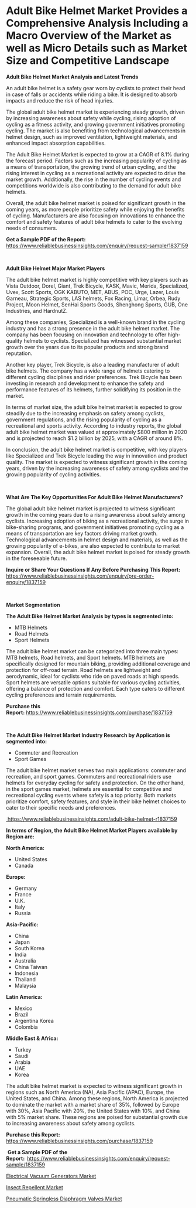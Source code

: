 <p><h1>Adult Bike Helmet Market Provides a Comprehensive Analysis Including a Macro Overview of the Market as well as Micro Details such as Market Size and Competitive Landscape</h1></p><p><strong>Adult Bike Helmet Market Analysis and Latest Trends</strong></p>
<p><p>An adult bike helmet is a safety gear worn by cyclists to protect their head in case of falls or accidents while riding a bike. It is designed to absorb impacts and reduce the risk of head injuries.</p><p>The global adult bike helmet market is experiencing steady growth, driven by increasing awareness about safety while cycling, rising adoption of cycling as a fitness activity, and growing government initiatives promoting cycling. The market is also benefiting from technological advancements in helmet design, such as improved ventilation, lightweight materials, and enhanced impact absorption capabilities.</p><p>The Adult Bike Helmet Market is expected to grow at a CAGR of 8.1% during the forecast period. Factors such as the increasing popularity of cycling as a means of transportation, the growing trend of urban cycling, and the rising interest in cycling as a recreational activity are expected to drive the market growth. Additionally, the rise in the number of cycling events and competitions worldwide is also contributing to the demand for adult bike helmets.</p><p>Overall, the adult bike helmet market is poised for significant growth in the coming years, as more people prioritize safety while enjoying the benefits of cycling. Manufacturers are also focusing on innovations to enhance the comfort and safety features of adult bike helmets to cater to the evolving needs of consumers.</p></p>
<p><strong>Get a Sample PDF of the Report:&nbsp;</strong> <a href="https://www.reliablebusinessinsights.com/enquiry/request-sample/1837159">https://www.reliablebusinessinsights.com/enquiry/request-sample/1837159</a></p>
<p>&nbsp;</p>
<p><strong>Adult Bike Helmet Major Market Players</strong></p>
<p><p>The adult bike helmet market is highly competitive with key players such as Vista Outdoor, Dorel, Giant, Trek Bicycle, KASK, Mavic, Merida, Specialized, Uvex, Scott Sports, OGK KABUTO, MET, ABUS, POC, Urge, Lazer, Louis Garneau, Strategic Sports, LAS helmets, Fox Racing, Limar, Orbea, Rudy Project, Moon Helmet, SenHai Sports Goods, Shenghong Sports, GUB, One Industries, and HardnutZ.</p><p>Among these companies, Specialized is a well-known brand in the cycling industry and has a strong presence in the adult bike helmet market. The company has been focusing on innovation and technology to offer high-quality helmets to cyclists. Specialized has witnessed substantial market growth over the years due to its popular products and strong brand reputation.</p><p>Another key player, Trek Bicycle, is also a leading manufacturer of adult bike helmets. The company has a wide range of helmets catering to different cycling disciplines and rider preferences. Trek Bicycle has been investing in research and development to enhance the safety and performance features of its helmets, further solidifying its position in the market.</p><p>In terms of market size, the adult bike helmet market is expected to grow steadily due to the increasing emphasis on safety among cyclists, government regulations, and the rising popularity of cycling as a recreational and sports activity. According to industry reports, the global adult bike helmet market was valued at approximately $800 million in 2020 and is projected to reach $1.2 billion by 2025, with a CAGR of around 8%.</p><p>In conclusion, the adult bike helmet market is competitive, with key players like Specialized and Trek Bicycle leading the way in innovation and product quality. The market is expected to witness significant growth in the coming years, driven by the increasing awareness of safety among cyclists and the growing popularity of cycling activities.</p></p>
<p>&nbsp;</p>
<p><strong>What Are The Key Opportunities For Adult Bike Helmet Manufacturers?</strong></p>
<p><p>The global adult bike helmet market is projected to witness significant growth in the coming years due to a rising awareness about safety among cyclists. Increasing adoption of biking as a recreational activity, the surge in bike-sharing programs, and government initiatives promoting cycling as a means of transportation are key factors driving market growth. Technological advancements in helmet design and materials, as well as the growing popularity of e-bikes, are also expected to contribute to market expansion. Overall, the adult bike helmet market is poised for steady growth in the foreseeable future.</p></p>
<p><strong>Inquire or Share Your Questions If Any Before Purchasing This Report:</strong> <a href="https://www.reliablebusinessinsights.com/enquiry/pre-order-enquiry/1837159">https://www.reliablebusinessinsights.com/enquiry/pre-order-enquiry/1837159</a></p>
<p>&nbsp;</p>
<p><strong>Market Segmentation</strong></p>
<p><strong>The Adult Bike Helmet Market Analysis by types is segmented into:</strong></p>
<p><ul><li>MTB Helmets</li><li>Road Helmets</li><li>Sport Helmets</li></ul></p>
<p><p>The adult bike helmet market can be categorized into three main types: MTB helmets, Road helmets, and Sport helmets. MTB helmets are specifically designed for mountain biking, providing additional coverage and protection for off-road terrain. Road helmets are lightweight and aerodynamic, ideal for cyclists who ride on paved roads at high speeds. Sport helmets are versatile options suitable for various cycling activities, offering a balance of protection and comfort. Each type caters to different cycling preferences and terrain requirements.</p></p>
<p><strong>Purchase this Report:&nbsp;</strong><a href="https://www.reliablebusinessinsights.com/purchase/1837159">https://www.reliablebusinessinsights.com/purchase/1837159</a></p>
<p>&nbsp;</p>
<p><strong>The Adult Bike Helmet Market Industry Research by Application is segmented into:</strong></p>
<p><ul><li>Commuter and Recreation</li><li>Sport Games</li></ul></p>
<p><p>The adult bike helmet market serves two main applications: commuter and recreation, and sport games. Commuters and recreational riders use helmets for everyday cycling for safety and protection. On the other hand, in the sport games market, helmets are essential for competitive and recreational cycling events where safety is a top priority. Both markets prioritize comfort, safety features, and style in their bike helmet choices to cater to their specific needs and preferences.</p></p>
<p><a href="https://www.reliablebusinessinsights.com/adult-bike-helmet-r1837159">&nbsp;https://www.reliablebusinessinsights.com/adult-bike-helmet-r1837159</a></p>
<p><strong>In terms of Region, the Adult Bike Helmet Market Players available by Region are:</strong></p>
<p>
    <p> <strong> North America: </strong>
        <ul>
            <li>United States</li>
            <li>Canada</li>
        </ul>
        </p> 
    <p> <strong> Europe: </strong>
        <ul>
            <li>Germany</li>
            <li>France</li>
            <li>U.K.</li>
            <li>Italy</li>
            <li>Russia</li>
        </ul>
        </p> 
    <p> <strong> Asia-Pacific: </strong>
        <ul>
            <li>China</li>
            <li>Japan</li>
            <li>South Korea</li>
            <li>India</li>
            <li>Australia</li>
            <li>China Taiwan</li>
            <li>Indonesia</li>
            <li>Thailand</li>
            <li>Malaysia</li>
        </ul>
        </p> 
    <p> <strong> Latin America: </strong>
        <ul>
            <li>Mexico</li>
            <li>Brazil</li>
            <li>Argentina Korea</li>
            <li>Colombia</li>
        </ul>
        </p> 
    <p> <strong> Middle East & Africa: </strong>
        <ul>
            <li>Turkey</li>
            <li>Saudi</li>
            <li>Arabia</li>
            <li>UAE</li>
            <li>Korea</li>
        </ul>
    </p>
    </p>
<p><p>The adult bike helmet market is expected to witness significant growth in regions such as North America (NA), Asia Pacific (APAC), Europe, the United States, and China. Among these regions, North America is projected to dominate the market with a market share of 35%, followed by Europe with 30%, Asia Pacific with 20%, the United States with 10%, and China with 5% market share. These regions are poised for substantial growth due to increasing awareness about safety among cyclists.</p></p>
<p><strong>Purchase this Report: </strong><a href="https://www.reliablebusinessinsights.com/purchase/1837159">https://www.reliablebusinessinsights.com/purchase/1837159</a></p>
<p>&nbsp;<strong>Get a Sample PDF of the Report:&nbsp;&nbsp;</strong><a href="https://www.reliablebusinessinsights.com/enquiry/request-sample/1837159">https://www.reliablebusinessinsights.com/enquiry/request-sample/1837159</a></p>
<p><strong></strong></p>
<p><p><a href="https://github.com/baileope6754/Market-Research-Report-List-1/blob/main/electrical-vacuum-generators-market.md">Electrical Vacuum Generators Market</a></p><p><a href="https://view.publitas.com/reportprime-1/global-insect-repellent-market-sector-types-applications-market-player-strategies-regional-growth-insights-and-future-projections-2024-2031/">Insect Repellent Market</a></p><p><a href="https://github.com/josephpullman6599/Market-Research-Report-List-1/blob/main/pneumatic-springless-diaphragm-valves-market.md">Pneumatic Springless Diaphragm Valves Market</a></p></p>